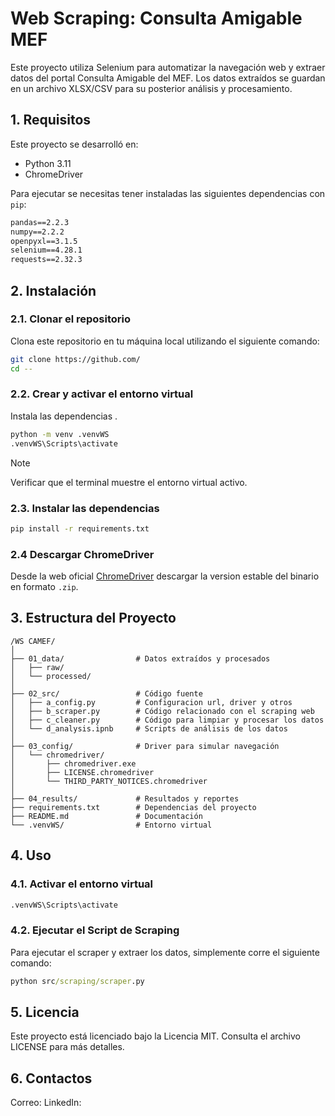# Web Scraping: Consulta Amigable MEF
Este proyecto utiliza Selenium para automatizar la navegación web y extraer datos del portal Consulta Amigable del MEF. Los datos extraídos se guardan en un archivo XLSX/CSV para su posterior análisis y procesamiento.

## 1. Requisitos

Este proyecto se desarrolló en:
* Python 3.11
* ChromeDriver

Para ejecutar se necesitas tener instaladas las siguientes dependencias con ```pip```:

```cmd
pandas==2.2.3
numpy==2.2.2
openpyxl==3.1.5
selenium==4.28.1
requests==2.32.3
```

## 2. Instalación

### 2.1. Clonar el repositorio
Clona este repositorio en tu máquina local utilizando el siguiente comando:
```bash
git clone https://github.com/
cd --
```

### 2.2. Crear y activar el entorno virtual
Instala las dependencias .
```bash
python -m venv .venvWS
.venvWS\Scripts\activate
```
> [!NOTE]
> Verificar que el terminal muestre el entorno virtual activo.

### 2.3. Instalar las dependencias
```cmd
pip install -r requirements.txt
```

### 2.4 Descargar ChromeDriver
Desde la web oficial  [ChromeDriver](https://googlechromelabs.github.io/chrome-for-testing/#stable) descargar la version estable del binario en formato ```.zip```.


## 3. Estructura del Proyecto

```
/WS CAMEF/
│
├── 01_data/                # Datos extraídos y procesados
│   ├── raw/                
│   └── processed/          
│
├── 02_src/                 # Código fuente
│   ├── a_config.py         # Configuracion url, driver y otros
│   ├── b_scraper.py        # Código relacionado con el scraping web
│   ├── c_cleaner.py        # Código para limpiar y procesar los datos
│   └── d_analysis.ipnb     # Scripts de análisis de los datos
│
├── 03_config/              # Driver para simular navegación
│   └── chromedriver/
│       ├── chromedriver.exe
│       ├── LICENSE.chromedriver
│       └── THIRD_PARTY_NOTICES.chromedriver
│           
├── 04_results/             # Resultados y reportes
├── requirements.txt        # Dependencias del proyecto
├── README.md               # Documentación
└── .venvWS/                # Entorno virtual
```

## 4. Uso

### 4.1. Activar el entorno virtual

```cmd
.venvWS\Scripts\activate
```

### 4.2. Ejecutar el Script de Scraping
Para ejecutar el scraper y extraer los datos, simplemente corre el siguiente comando:

```cmd
python src/scraping/scraper.py
```

## 5. Licencia
Este proyecto está licenciado bajo la Licencia MIT. Consulta el archivo LICENSE para más detalles.

## 6. Contactos
Correo:
LinkedIn: 